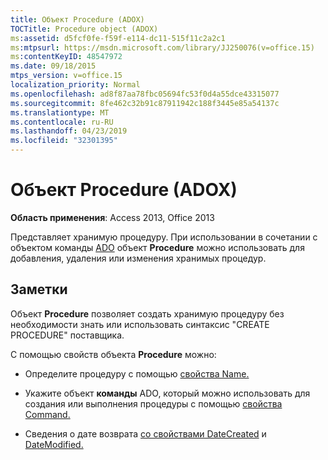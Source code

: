 ```yaml
---
title: Объект Procedure (ADOX)
TOCTitle: Procedure object (ADOX)
ms:assetid: d5fcf0fe-f59f-e114-dc11-515f11c2a2c1
ms:mtpsurl: https://msdn.microsoft.com/library/JJ250076(v=office.15)
ms:contentKeyID: 48547972
ms.date: 09/18/2015
mtps_version: v=office.15
localization_priority: Normal
ms.openlocfilehash: ad8f87aa78fbc05694fc53f0d4a55dce43315077
ms.sourcegitcommit: 8fe462c32b91c87911942c188f3445e85a54137c
ms.translationtype: MT
ms.contentlocale: ru-RU
ms.lasthandoff: 04/23/2019
ms.locfileid: "32301395"
---
```

# <a name="procedure-object-adox"></a>Объект Procedure (ADOX)


**Область применения**: Access 2013, Office 2013

Представляет хранимую процедуру. При использовании в сочетании с объектом команды [ADO](command-object-ado.md) объект **Procedure** можно использовать для добавления, удаления или изменения хранимых процедур.

## <a name="remarks"></a>Заметки

Объект **Procedure** позволяет создать хранимую процедуру без необходимости знать или использовать синтаксис "CREATE PROCEDURE" поставщика.

С помощью свойств объекта **Procedure** можно:

  - Определите процедуру с помощью [свойства Name.](name-property-adox.md)

  - Укажите объект **команды** ADO, который можно использовать для создания или выполнения процедуры с помощью [свойства Command.](command-property-adox.md)

  - Сведения о дате возврата [со свойствами DateCreated](datecreated-property-adox.md) и [DateModified.](datemodified-property-adox.md)

